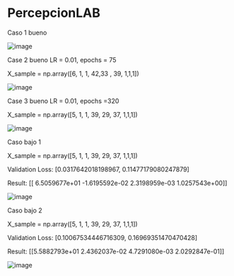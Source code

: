 # PercepcionLAB
Caso 1 bueno 



![image](https://github.com/user-attachments/assets/ee16585a-5bde-488c-903e-1eff4862a490)


Case 2 bueno LR = 0.01, epochs = 75


X_sample = np.array([6, 1, 1, 42,33 , 39, 1,1,1])



![image](https://github.com/user-attachments/assets/8af2be25-78de-4dea-96e7-acc683f775e5)



Case 3 bueno LR = 0.01, epochs =320

    
X_sample = np.array([5, 1, 1, 39, 29, 37, 1,1,1])



![image](https://github.com/user-attachments/assets/6b6c9178-1f77-4316-9848-66dc330d790c)




Caso bajo 1



X_sample = np.array([5, 1, 1, 39, 29, 37, 1,1,1])

Validation Loss: [0.0317642018198967, 0.11477179080247879]

Result: [[ 6.5059677e+01 -1.6195592e-02  2.3198959e-03  1.0257543e+00]]



![image](https://github.com/user-attachments/assets/8a2cbad2-39a5-4afe-ad11-407170c61af4)





Caso bajo 2



X_sample = np.array([5, 1, 1, 39, 29, 37, 1,1,1])

Validation Loss: [0.10067534446716309, 0.16969351470470428]

Result: [[5.5882793e+01 2.4362037e-02 4.7291080e-03 2.0292847e-01]]



![image](https://github.com/user-attachments/assets/edf19399-e415-454d-adca-a5a33ebe5ec1)



